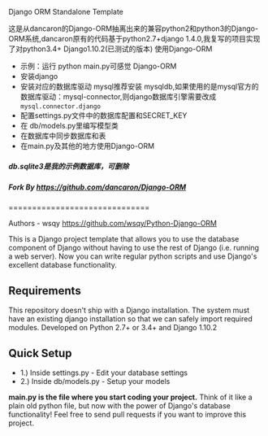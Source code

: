 Django ORM Standalone Template

这是从dancaron的Django-ORM抽离出来的兼容python2和python3的Django-ORM系统,dancaron原有的代码基于python2.7+django 1.4.0,我复写的项目实现了对python3.4+ Django1.10.2(已测试的版本)
使用Django-ORM
- 示例：运行 python main.py可感觉 Django-ORM
- 安装django
- 安装对应的数据库驱动 mysql推荐安装 mysqldb,如果使用的是mysql官方的数据库驱动：mysql-connector,则django数据库引擎需要改成 `mysql.connector.django`
- 配置settings.py文件中的数据库配置和SECRET_KEY
- 在 db/models.py里编写模型类
- 在数据库中同步数据库和表
- 在main.py及其他的地方使用Django-ORM

##### db.sqlite3是我的示例数据库，可删除


##### Fork By https://github.com/dancaron/Django-ORM
==============================

Authors - wsqy https://github.com/wsqy/Python-Django-ORM

This is a Django project template that allows you to use the database component of Django without having to use the rest of Django (i.e. running a web server). Now you can write regular python scripts and use Django's excellent database functionality.


Requirements
------------
This repository doesn't ship with a Django installation. The system must have an existing django installation so that we can safely import required modules. Developed on Python 2.7+ or 3.4+ and Django 1.10.2

Quick Setup
-----------

+ 1.) Inside settings.py - Edit your database settings
+ 2.) Inside db/models.py - Setup your models

__main.py is the file where you start coding your project.__ Think of it like a plain old python file, but now with the power of Django's database functionality! Feel free to send pull requests if you want to improve this project.
